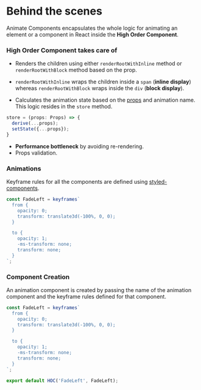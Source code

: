 # Behind the scenes

Animate Components encapsulates the whole logic for animating an element or a component in React inside the **High Order Component**.

### High Order Component takes care of
* Renders the children using either `renderRootWithInline` method or `renderRootWithBlock` method based on the prop.                                           
* `renderRootWithInline` wraps the children inside a `span` (**inline display**) whereas `renderRootWithBlock` wraps inside the `div` (**block display**).

* Calculates the animation state based on the [props](https://github.com/nitin42/animate-components/blob/master/docs/api.md) and animation name. This logic resides in the `store` method.

```javascript
store = (props: Props) => {
  derive(...props);
  setState({...props});
}
```
* **Performance bottleneck** by avoiding re-rendering.
* Props validation.
### Animations
Keyframe rules for all the components are defined using [styled-components](https://github.com/styled-components/styled-components). 

```javascript
const FadeLeft = keyframes`
  from {
    opacity: 0;
    transform: translate3d(-100%, 0, 0);
  }

  to {
    opacity: 1;
    -ms-transform: none;
    transform: none;
  }
`;
```

### Component Creation
An animation component is created by passing the name of the animation component and the keyframe rules defined for that component.

```javascript
const FadeLeft = keyframes`
  from {
    opacity: 0;
    transform: translate3d(-100%, 0, 0);
  }

  to {
    opacity: 1;
    -ms-transform: none;
    transform: none;
  }
`;

export default HOC('FadeLeft', FadeLeft);
```
